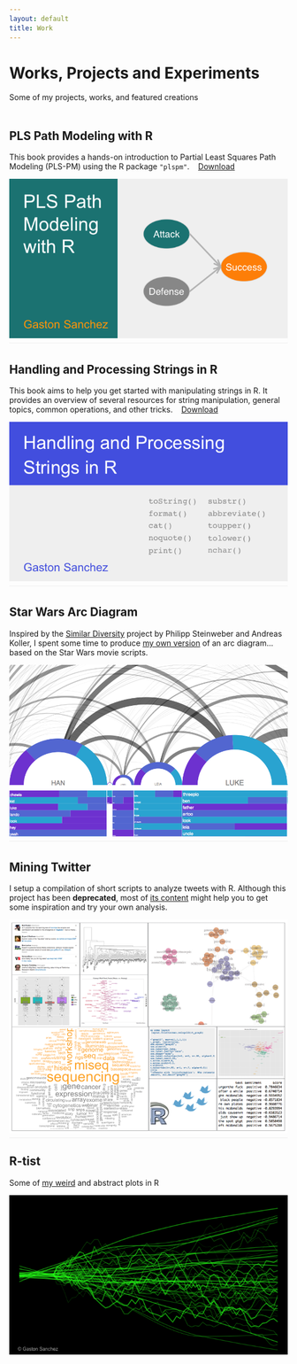```yaml
---
layout: default
title: Work
---
```


# Works, Projects and Experiments

Some of my projects, works, and featured creations


<div style="border-bottom: 1px solid #eee; padding: 5px 0;">
<h2>PLS Path Modeling with R</h2>
<p>
 This book provides a hands-on introduction to Partial Least Squares Path Modeling (PLS-PM) 
 using the R package <code>"plspm"</code>. &nbsp;&nbsp;
 <a href="/PLS_Path_Modeling_with_R.pdf">Download</a>
</p>
<a href="/PLS_Path_Modeling_with_R.pdf"><img src="/images/website/plspm_book_cover.png"/></a>
</div>


<div style="border-bottom: 1px solid #eee; padding: 5px 0;">
<h2>Handling and Processing Strings in R</h2>
<p>
 This book aims to help you get started with manipulating strings in R. It provides an 
 overview of several resources for string manipulation, general topics, 
 common operations, and other tricks. &nbsp;&nbsp;
 <a href="/Handling_and_Processing_Strings_in_R.pdf">Download</a>
</p>
<a href="/Handling_and_Processing_Strings_in_R.pdf"><img src="/images/website/strings_book_cover.png"/></a>
</div>


<div style="border-bottom: 1px solid #eee; padding: 5px 0;">
<h2>Star Wars Arc Diagram</h2>
<p>
 Inspired by the <a href="http://similardiversity.net" target="_blank" title="similar diversity">Similar Diversity</a> 
 project by Philipp Steinweber and Andreas Koller, I spent some time to produce 
 <a href="https://github.com/gastonstat/StarWars">my own version</a> of an arc diagram... based on the Star Wars movie scripts.
</p>
<a href="https://docs.google.com/presentation/d/1bWM7RxihSBzrcp07g026Lu5Ey10OACujj727vAIE7wo/pub?start=false&loop=false&delayms=3000"><img src="/images/website/starwars_arcdiagram.png"/></a>
</div>


<div style="border-bottom: 1px solid #eee; padding: 5px 0;">
<h2>Mining Twitter</h2>
<p>
 I setup a compilation of short scripts to analyze tweets with R. Although this project 
 has been <b>deprecated</b>, most of <a href="https://sites.google.com/site/miningtwitter/" target="_blank">its content</a> 
 might help you to get some inspiration and try your own analysis. 
</p>
<a href="https://sites.google.com/site/miningtwitter/" target="_blank"><img src="/images/website/mining_twitter.png"/></a>
</div>


<h2>R-tist</h2>
<p>
 Some of <a href="/work/rtist">my weird</a> and abstract plots in R
</p>
<a href="/work/rtist/"><img src="/images/rtist/green_bolts.png"/></a>
